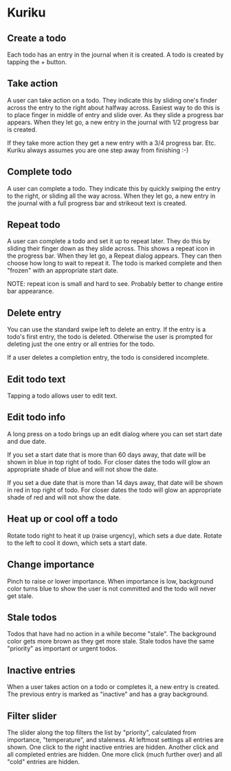Kuriku
======

Create a todo
-------------
Each todo has an entry in the journal when it is created. A todo is created by tapping the + button.

Take action
-----------
A user can take action on a todo. They indicate this by sliding one's finder across the entry to the right about halfway across. Easiest way to do this is to place finger in middle of entry and slide over. As they slide a progress bar appears. When they let go, a new entry in the journal with 1/2 progress bar is created.

If they take more action they get a new entry with a 3/4 progress bar. Etc. Kuriku always assumes you are one step away from finishing :-)

Complete todo
-------------
A user can complete a todo. They indicate this by quickly swiping the entry to the right, or sliding all the way across. When they let go, a new entry in the journal with a full progress bar and strikeout text is created.

Repeat todo
-----------
A user can complete a todo and set it up to repeat later. They do this by sliding their finger down as they slide across. This shows a repeat icon in the progress bar. When they let go, a Repeat dialog appears. They can then choose how long to wait to repeat it. The todo is marked complete and then "frozen" with an appropriate start date.

NOTE: repeat icon is small and hard to see. Probably better to change entire bar appearance.

Delete entry
------------
You can use the standard swipe left to delete an entry. If the entry is a todo's first entry, the todo is deleted. Otherwise the user is prompted for deleting just the one entry or all entries for the todo.

If a user deletes a completion entry, the todo is considered incomplete.

Edit todo text
--------------
Tapping a todo allows user to edit text.

Edit todo info
--------------
A long press on a todo brings up an edit dialog where you can set start date and due date.

If you set a start date that is more than 60 days away, that date will be shown in blue in top right of todo. For closer dates the todo will glow an appropriate shade of blue and will not show the date.

If you set a due date that is more than 14 days away, that date will be shown in red in top right of todo. For closer dates the todo will glow an appropriate shade of red and will not show the date.

Heat up or cool off a todo
--------------------------
Rotate todo right to heat it up (raise urgency), which sets a due date. Rotate to the left to cool it down, which sets a start date.

Change importance
-----------------
Pinch to raise or lower importance. When importance is low, background color turns blue to show the user is not committed and the todo will never get stale.

Stale todos
-----------
Todos that have had no action in a while become "stale". The background color gets more brown as they get more stale. Stale todos have the same "priority" as important or urgent todos.

Inactive entries
----------------
When a user takes action on a todo or completes it, a new entry is created. The previous entry is marked as "inactive" and has a gray background.

Filter slider
-------------
The slider along the top filters the list by "priority", calculated from importance, "temperature", and staleness. At leftmost settings all entries are shown. One click to the right inactive entries are hidden. Another click and all completed entries are hidden. One more click (much further over) and all "cold" entries are hidden.




